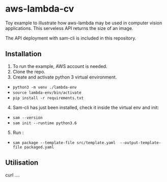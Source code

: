 # aws-lambda-cv
Toy example to illustrate how aws-lambda may be used in computer vision applications. This serveless API returns the size of an image.

The API deployment with sam-cli is included in this repository.

## Installation
1. To run the example, AWS account is needed.
2. Clone the repo.
3. Create and activate python 3 virtual environment.
- `python3 -m venv ./lambda-env`
- `source lambda-env/bin/activate`
- `pip install -r requirements.txt`
4. Sam-cli has just been installed, check it inside the virtual env and init:
- `sam --version`
- `sam init --runtime python3.6`
5. Run :
- `sam package --template-file src/template.yaml  --output-template-file packaged.yaml`
## Utilisation
curl ....
